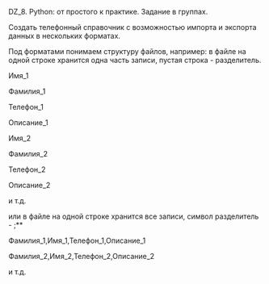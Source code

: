 DZ_8. Python: от простого к практике. 
Задание в группах.

Создать телефонный справочник с возможностью импорта и экспорта данных в нескольких форматах.

Под форматами понимаем структуру файлов, например:
 в файле на одной строке хранится одна часть записи, пустая строка - разделитель. 

Имя_1

Фамилия_1

Телефон_1

Описание_1

Имя_2

Фамилия_2

Телефон_2

Описание_2

и т.д.

 или в файле на одной строке хранится все записи, символ разделитель - ;**

Фамилия_1,Имя_1,Телефон_1,Описание_1

Фамилия_2,Имя_2,Телефон_2,Описание_2

и т.д.